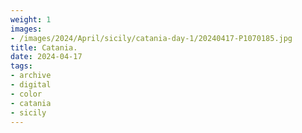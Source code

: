 ```yaml
---
weight: 1
images:
- /images/2024/April/sicily/catania-day-1/20240417-P1070185.jpg
title: Catania.
date: 2024-04-17
tags:
- archive
- digital
- color
- catania
- sicily
---
```


